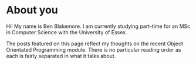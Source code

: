 # About you

Hi! My name is Ben Blakemore. I am currently studying part-time for an MSc in Computer Science with the University of Essex.

The posts featured on this page reflect my thoughts on the recent Object Orientated Programming module. There is no particular reading order as each is fairly separated in what it talks about.